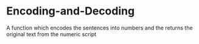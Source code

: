 # Encoding-and-Decoding
A function which encodes the sentences into numbers and the returns the original text from the numeric script
